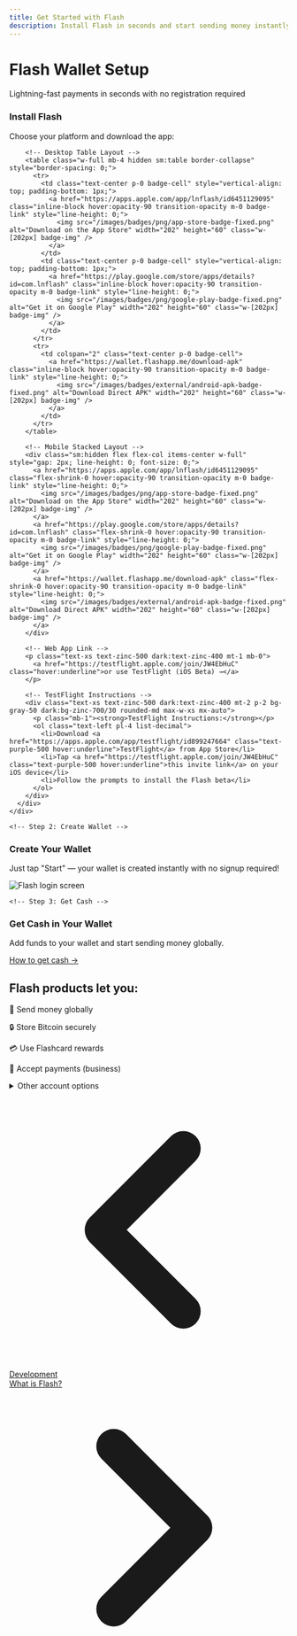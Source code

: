 ```yaml
---
title: Get Started with Flash
description: Install Flash in seconds and start sending money instantly with no signup required
---
```


<style>
  .badge-img {
    display: block !important;
    object-fit: fill !important;
    margin: 0 !important;
    padding: 0 !important;
    line-height: 0 !important;
    height: auto !important;
    max-height: none !important;
  }
  
  .badge-link {
    display: block !important;
    line-height: 0 !important;
    margin: 0 !important;
    padding: 0 !important;
    font-size: 0 !important;
  }
  
  .badge-cell {
    padding: 0 !important;
    margin: 0 !important;
    line-height: 0 !important;
    font-size: 0 !important;
  }
</style>

<div class="get-started-container max-w-6xl mx-auto px-4 sm:px-6 lg:px-8">
  <!-- Hero section with fluid typography -->
  <div class="text-center mb-8 sm:mb-10">
    <h1 class="font-bold mb-3 text-xl sm:text-2xl lg:text-3xl text-purple-600 dark:text-purple-400">Flash Wallet Setup</h1>
    <p class="text-sm sm:text-base lg:text-lg max-w-2xl mx-auto">Lightning-fast payments in seconds with no registration required</p>
  </div>
  
  <!-- Modern step cards with responsive layout -->
  <div class="grid grid-cols-1 sm:grid-cols-2 lg:grid-cols-3 gap-4 sm:gap-6 lg:gap-8 mb-10 sm:mb-12">
    <!-- Step 1: Install -->
    <div class="step-card flex flex-col relative bg-white dark:bg-zinc-800 rounded-xl shadow-md border-t-4 border-purple-500 hover:shadow-lg transition-shadow overflow-hidden h-full">
      <div class="p-4 sm:p-5 flex-grow flex flex-col items-center text-center">
        <h3 class="font-medium text-lg mb-2 sm:mb-3">Install Flash</h3>
        <p class="text-sm text-zinc-600 dark:text-zinc-300 mb-3 sm:mb-4">Choose your platform and download the app:</p>
        
        <!-- Desktop Table Layout -->
        <table class="w-full mb-4 hidden sm:table border-collapse" style="border-spacing: 0;">
          <tr>
            <td class="text-center p-0 badge-cell" style="vertical-align: top; padding-bottom: 1px;">
              <a href="https://apps.apple.com/app/lnflash/id6451129095" class="inline-block hover:opacity-90 transition-opacity m-0 badge-link" style="line-height: 0;">
                <img src="/images/badges/png/app-store-badge-fixed.png" alt="Download on the App Store" width="202" height="60" class="w-[202px] badge-img" />
              </a>
            </td>
            <td class="text-center p-0 badge-cell" style="vertical-align: top; padding-bottom: 1px;">
              <a href="https://play.google.com/store/apps/details?id=com.lnflash" class="inline-block hover:opacity-90 transition-opacity m-0 badge-link" style="line-height: 0;">
                <img src="/images/badges/png/google-play-badge-fixed.png" alt="Get it on Google Play" width="202" height="60" class="w-[202px] badge-img" />
              </a>
            </td>
          </tr>
          <tr>
            <td colspan="2" class="text-center p-0 badge-cell">
              <a href="https://wallet.flashapp.me/download-apk" class="inline-block hover:opacity-90 transition-opacity m-0 badge-link" style="line-height: 0;">
                <img src="/images/badges/external/android-apk-badge-fixed.png" alt="Download Direct APK" width="202" height="60" class="w-[202px] badge-img" />
              </a>
            </td>
          </tr>
        </table>
        
        <!-- Mobile Stacked Layout -->
        <div class="sm:hidden flex flex-col items-center w-full" style="gap: 2px; line-height: 0; font-size: 0;">
          <a href="https://apps.apple.com/app/lnflash/id6451129095" class="flex-shrink-0 hover:opacity-90 transition-opacity m-0 badge-link" style="line-height: 0;">
            <img src="/images/badges/png/app-store-badge-fixed.png" alt="Download on the App Store" width="202" height="60" class="w-[202px] badge-img" />
          </a>
          <a href="https://play.google.com/store/apps/details?id=com.lnflash" class="flex-shrink-0 hover:opacity-90 transition-opacity m-0 badge-link" style="line-height: 0;">
            <img src="/images/badges/png/google-play-badge-fixed.png" alt="Get it on Google Play" width="202" height="60" class="w-[202px] badge-img" />
          </a>
          <a href="https://wallet.flashapp.me/download-apk" class="flex-shrink-0 hover:opacity-90 transition-opacity m-0 badge-link" style="line-height: 0;">
            <img src="/images/badges/external/android-apk-badge-fixed.png" alt="Download Direct APK" width="202" height="60" class="w-[202px] badge-img" />
          </a>
        </div>
        
        <!-- Web App Link -->
        <p class="text-xs text-zinc-500 dark:text-zinc-400 mt-1 mb-0">
          <a href="https://testflight.apple.com/join/JW4EbHuC" class="hover:underline">or use TestFlight (iOS Beta) →</a>
        </p>
        
        <!-- TestFlight Instructions -->
        <div class="text-xs text-zinc-500 dark:text-zinc-400 mt-2 p-2 bg-gray-50 dark:bg-zinc-700/30 rounded-md max-w-xs mx-auto">
          <p class="mb-1"><strong>TestFlight Instructions:</strong></p>
          <ol class="text-left pl-4 list-decimal">
            <li>Download <a href="https://apps.apple.com/app/testflight/id899247664" class="text-purple-500 hover:underline">TestFlight</a> from App Store</li>
            <li>Tap <a href="https://testflight.apple.com/join/JW4EbHuC" class="text-purple-500 hover:underline">this invite link</a> on your iOS device</li>
            <li>Follow the prompts to install the Flash beta</li>
          </ol>
        </div>
      </div>
    </div>
  </div>
    
    <!-- Step 2: Create Wallet -->
  <div class="grid grid-cols-1 sm:grid-cols-2 lg:grid-cols-3 gap-4 sm:gap-6 lg:gap-8 mb-10 sm:mb-12">
    <div class="step-card flex flex-col relative bg-white dark:bg-zinc-800 rounded-xl shadow-md border-t-4 border-purple-500 hover:shadow-lg transition-shadow overflow-hidden h-full">
      <div class="p-4 sm:p-5 flex-grow flex flex-col items-center text-center">
        <h3 class="font-medium text-lg mb-2 sm:mb-3">Create Your Wallet</h3>
        <p class="text-sm text-zinc-600 dark:text-zinc-300 mb-3 sm:mb-4">Just tap "Start" — your wallet is created instantly with no signup required!</p>
        <div class="flex justify-center mt-auto">
          <img src="/images/flash-login.webp" alt="Flash login screen" class="rounded-lg shadow-sm max-w-full h-auto mx-auto object-contain" style="max-height: 12rem;" />
        </div>
      </div>
    </div>
  </div>
    
    <!-- Step 3: Get Cash -->
  <div class="grid grid-cols-1 sm:grid-cols-2 lg:grid-cols-3 gap-4 sm:gap-6 lg:gap-8 mb-10 sm:mb-12">
    <div class="step-card flex flex-col relative bg-white dark:bg-zinc-800 rounded-xl shadow-md border-t-4 border-purple-500 hover:shadow-lg transition-shadow overflow-hidden h-full">
      <div class="p-4 sm:p-5 flex-grow flex flex-col items-center text-center">
        <h3 class="font-medium text-lg mb-2 sm:mb-3">Get Cash in Your Wallet</h3>
        <p class="text-sm text-zinc-600 dark:text-zinc-300 mb-3 sm:mb-4">Add funds to your wallet and start sending money globally.</p>
        <div class="flex justify-center mt-auto pt-2">
          <a href="guides/get-cash" class="inline-flex items-center px-4 sm:px-5 py-2 bg-purple-500 hover:bg-purple-600 text-white rounded-md font-medium transition-colors shadow-sm text-sm sm:text-base">
            How to get cash →
          </a>
        </div>
      </div>
    </div>
  </div>
  
  <!-- Features Section with responsive grid -->
  <div class="features-section my-6 sm:my-8">
    <h2 class="text-base sm:text-lg font-semibold mb-3">Flash products let you:</h2>
    <div class="grid grid-cols-1 xs:grid-cols-2 lg:grid-cols-4 gap-2 sm:gap-3">
      <div class="feature p-2 sm:p-3 bg-white/50 dark:bg-zinc-800/50 rounded-lg border border-zinc-200 dark:border-zinc-700">
        <p class="text-xs sm:text-sm">💸 Send money globally</p>
      </div>
      <div class="feature p-2 sm:p-3 bg-white/50 dark:bg-zinc-800/50 rounded-lg border border-zinc-200 dark:border-zinc-700">
        <p class="text-xs sm:text-sm">🔒 Store Bitcoin securely</p>
      </div>
      <div class="feature p-2 sm:p-3 bg-white/50 dark:bg-zinc-800/50 rounded-lg border border-zinc-200 dark:border-zinc-700">
        <p class="text-xs sm:text-sm">💳 Use Flashcard rewards</p>
      </div>
      <div class="feature p-2 sm:p-3 bg-white/50 dark:bg-zinc-800/50 rounded-lg border border-zinc-200 dark:border-zinc-700">
        <p class="text-xs sm:text-sm">🏪 Accept payments (business)</p>
      </div>
    </div>
  </div>
  
  <!-- Account Options with better spacing -->
  <details class="mt-4 mb-2 sm:mt-6 sm:mb-4">
    <summary class="cursor-pointer py-2 font-medium text-purple-600 dark:text-purple-400 text-sm sm:text-base">Other account options</summary>
    <div class="pt-2 pb-1 pl-3 sm:pl-4 border-l-2 border-purple-200 dark:border-purple-800 mt-1">
      <h3 class="font-medium mb-1 text-sm sm:text-base">Existing users:</h3>
      <p class="text-xs sm:text-sm">Click "Login" and enter your phone number, email address, or your private key. Keys are stored locally only.</p>
      
      <h3 class="font-medium mb-1 mt-3 text-sm sm:text-base">Business accounts:</h3>
      <p class="text-xs sm:text-sm">Click "Setup Business Account", verify your phone number, and set up your profile. Approval takes up to 72 hours.</p>
    </div>
  </details>
  
  <!-- Navigation links -->
  <div class="flex justify-between items-center mt-8 pt-4 border-t border-zinc-200 dark:border-zinc-700">
    <div class="w-1/3 text-left">
      <a href="development" class="inline-flex items-center bg-purple-600 hover:bg-purple-700 text-white rounded-md transition-colors px-4 py-2 text-sm font-medium shadow-sm hover:shadow-md">
        <svg xmlns="http://www.w3.org/2000/svg" class="h-6 w-6 mr-2" fill="none" viewBox="0 0 24 24" stroke="currentColor">
          <path stroke-linecap="round" stroke-linejoin="round" stroke-width="3" d="M15 19l-7-7 7-7" />
        </svg>
        Development
      </a>
    </div>
    <div class="w-1/3 text-center">
      <!-- Optional center content -->
    </div>
    <div class="w-1/3 text-right">
      <a href="what-is-flash" class="inline-flex items-center bg-purple-600 hover:bg-purple-700 text-white rounded-md transition-colors px-4 py-2 text-sm font-medium shadow-sm hover:shadow-md">
        What is Flash?
        <svg xmlns="http://www.w3.org/2000/svg" class="h-6 w-6 ml-2" fill="none" viewBox="0 0 24 24" stroke="currentColor">
          <path stroke-linecap="round" stroke-linejoin="round" stroke-width="3" d="M9 5l7 7-7 7" />
        </svg>
      </a>
    </div>
  </div>
</div>
